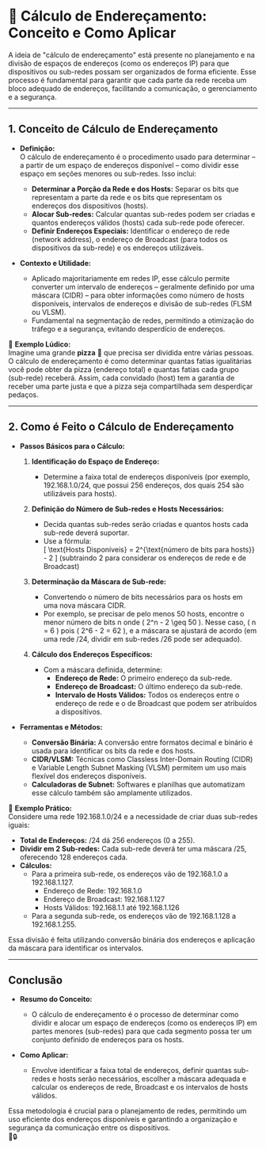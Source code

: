 # 📐 Cálculo de Endereçamento: Conceito e Como Aplicar

A ideia de "cálculo de endereçamento" está presente no planejamento e na divisão de espaços de endereços (como os endereços IP) para que dispositivos ou sub-redes possam ser organizados de forma eficiente. Esse processo é fundamental para garantir que cada parte da rede receba um bloco adequado de endereços, facilitando a comunicação, o gerenciamento e a segurança.

---

## 1. Conceito de Cálculo de Endereçamento

- **Definição:**  
  O cálculo de endereçamento é o procedimento usado para determinar – a partir de um espaço de endereços disponível – como dividir esse espaço em seções menores ou sub-redes. Isso inclui:
  - **Determinar a Porção da Rede e dos Hosts:** Separar os bits que representam a parte da rede e os bits que representam os endereços dos dispositivos (hosts).
  - **Alocar Sub-redes:** Calcular quantas sub-redes podem ser criadas e quantos endereços válidos (hosts) cada sub-rede pode oferecer.
  - **Definir Endereços Especiais:** Identificar o endereço de rede (network address), o endereço de Broadcast (para todos os dispositivos da sub-rede) e os endereços utilizáveis.

- **Contexto e Utilidade:**  
  - Aplicado majoritariamente em redes IP, esse cálculo permite converter um intervalo de endereços – geralmente definido por uma máscara (CIDR) – para obter informações como número de hosts disponíveis, intervalos de endereços e divisão de sub-redes (FLSM ou VLSM).
  - Fundamental na segmentação de redes, permitindo a otimização do tráfego e a segurança, evitando desperdício de endereços.

📌 **Exemplo Lúdico:**  
Imagine uma grande **pizza** 🍕 que precisa ser dividida entre várias pessoas. O cálculo de endereçamento é como determinar quantas fatias igualitárias você pode obter da pizza (endereço total) e quantas fatias cada grupo (sub-rede) receberá. Assim, cada convidado (host) tem a garantia de receber uma parte justa e que a pizza seja compartilhada sem desperdiçar pedaços.

---

## 2. Como é Feito o Cálculo de Endereçamento

- **Passos Básicos para o Cálculo:**
  
  1. **Identificação do Espaço de Endereço:**  
     - Determine a faixa total de endereços disponíveis (por exemplo, 192.168.1.0/24, que possui 256 endereços, dos quais 254 são utilizáveis para hosts).
  
  2. **Definição do Número de Sub-redes e Hosts Necessários:**  
     - Decida quantas sub-redes serão criadas e quantos hosts cada sub-rede deverá suportar.
     - Use a fórmula:  
       \[
       \text{Hosts Disponíveis} = 2^{\text{número de bits para hosts}} - 2
       \]
       (subtraindo 2 para considerar os endereços de rede e de Broadcast)
  
  3. **Determinação da Máscara de Sub-rede:**  
     - Convertendo o número de bits necessários para os hosts em uma nova máscara CIDR.  
     - Por exemplo, se precisar de pelo menos 50 hosts, encontre o menor número de bits n onde \( 2^n - 2 \geq 50 \). Nesse caso, \( n = 6 \) pois \( 2^6 - 2 = 62 \), e a máscara se ajustará de acordo (em uma rede /24, dividir em sub-redes /26 pode ser adequado).
  
  4. **Cálculo dos Endereços Específicos:**  
     - Com a máscara definida, determine:
       - **Endereço de Rede:** O primeiro endereço da sub-rede.
       - **Endereço de Broadcast:** O último endereço da sub-rede.
       - **Intervalo de Hosts Válidos:** Todos os endereços entre o endereço de rede e o de Broadcast que podem ser atribuídos a dispositivos.

- **Ferramentas e Métodos:**  
  - **Conversão Binária:** A conversão entre formatos decimal e binário é usada para identificar os bits da rede e dos hosts.
  - **CIDR/VLSM:** Técnicas como Classless Inter-Domain Routing (CIDR) e Variable Length Subnet Masking (VLSM) permitem um uso mais flexível dos endereços disponíveis.
  - **Calculadoras de Subnet:** Softwares e planilhas que automatizam esse cálculo também são amplamente utilizados.

📌 **Exemplo Prático:**  
Considere uma rede 192.168.1.0/24 e a necessidade de criar duas sub-redes iguais:
  - **Total de Endereços:** /24 dá 256 endereços (0 a 255).
  - **Dividir em 2 Sub-redes:** Cada sub-rede deverá ter uma máscara /25, oferecendo 128 endereços cada.
  - **Cálculos:**  
    - Para a primeira sub-rede, os endereços vão de 192.168.1.0 a 192.168.1.127.  
      - Endereço de Rede: 192.168.1.0  
      - Endereço de Broadcast: 192.168.1.127  
      - Hosts Válidos: 192.168.1.1 até 192.168.1.126
    - Para a segunda sub-rede, os endereços vão de 192.168.1.128 a 192.168.1.255.
  
  Essa divisão é feita utilizando conversão binária dos endereços e aplicação da máscara para identificar os intervalos.

---

## Conclusão

- **Resumo do Conceito:**  
  - O cálculo de endereçamento é o processo de determinar como dividir e alocar um espaço de endereços (como os endereços IP) em partes menores (sub-redes) para que cada segmento possa ter um conjunto definido de endereços para os hosts.
  
- **Como Aplicar:**  
  - Envolve identificar a faixa total de endereços, definir quantas sub-redes e hosts serão necessários, escolher a máscara adequada e calcular os endereços de rede, Broadcast e os intervalos de hosts válidos.
  
Essa metodologia é crucial para o planejamento de redes, permitindo um uso eficiente dos endereços disponíveis e garantindo a organização e segurança da comunicação entre os dispositivos.  
🌟🔒